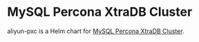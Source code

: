 # MySQL Percona XtraDB Cluster

aliyun-pxc is a Helm chart for [MySQL Percona XtraDB Cluster](https://docs.percona.com/percona-operator-for-mysql/pxc/kubernetes.html).
